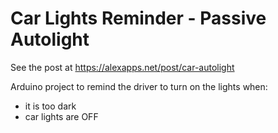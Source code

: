 # Car Lights Reminder - Passive Autolight

See the post at https://alexapps.net/post/car-autolight

Arduino project to remind the driver to turn on the lights when:
- it is too dark
- car lights are OFF
